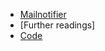 * [Mailnotifier](/)
* [Further readings]
* [Code](https://github.com/IoT-Lab-Minden/mailnotifier/tree/master/code 'target: _blank')
